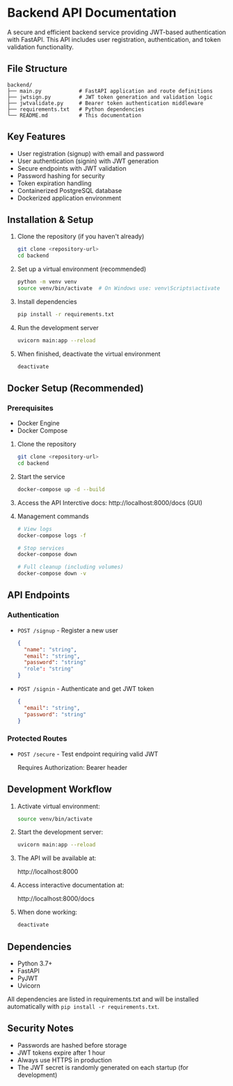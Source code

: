 # Backend API Documentation

A secure and efficient backend service providing JWT-based authentication with FastAPI. This API includes user registration, authentication, and token validation functionality.

## File Structure

    backend/
    ├── main.py            # FastAPI application and route definitions
    ├── jwtsign.py         # JWT token generation and validation logic
    ├── jwtvalidate.py     # Bearer token authentication middleware
    ├── requirements.txt   # Python dependencies
    └── README.md          # This documentation

## Key Features

- User registration (signup) with email and password
- User authentication (signin) with JWT generation
- Secure endpoints with JWT validation
- Password hashing for security
- Token expiration handling
- Containerized PostgreSQL database
- Dockerized application environment

## Installation & Setup

1. Clone the repository (if you haven't already)

    ```bash
    git clone <repository-url>
    cd backend
    ```

2. Set up a virtual environment (recommended)

    ```bash
    python -m venv venv
    source venv/bin/activate  # On Windows use: venv\Scripts\activate
    ```

3. Install dependencies

    ```bash
    pip install -r requirements.txt
    ```

4. Run the development server

    ```bash
    uvicorn main:app --reload
    ```

5. When finished, deactivate the virtual environment

    ```bash
    deactivate
    ```

## Docker Setup (Recommended)

### Prerequisites
- Docker Engine
- Docker Compose

1. Clone the repository

    ```bash
    git clone <repository-url>
    cd backend
    ```

2. Start the service

    ```bash
    docker-compose up -d --build
    ```

3. Access the API 
    Interctive docs: http://localhost:8000/docs (GUI)

4. Management commands
    
    ```bash
    # View logs
    docker-compose logs -f

    # Stop services
    docker-compose down

    # Full cleanup (including volumes)
    docker-compose down -v
    ```

## API Endpoints

### Authentication

- `POST /signup` - Register a new user

    ```json
    {
      "name": "string",
      "email": "string",
      "password": "string"
      "role": "string"
    }
    ```

- `POST /signin` - Authenticate and get JWT token

    ```json
    {
      "email": "string",
      "password": "string"
    }
    ```

### Protected Routes

- `POST /secure` - Test endpoint requiring valid JWT

    Requires Authorization: Bearer <token> header

## Development Workflow

1. Activate virtual environment:

    ```bash
    source venv/bin/activate
    ```

2. Start the development server:

    ```bash
    uvicorn main:app --reload
    ```

3. The API will be available at:

    http://localhost:8000

4. Access interactive documentation at:

    http://localhost:8000/docs

5. When done working:

    ```bash
    deactivate
    ```

## Dependencies

- Python 3.7+
- FastAPI
- PyJWT
- Uvicorn

All dependencies are listed in requirements.txt and will be installed automatically with `pip install -r requirements.txt`.

## Security Notes

- Passwords are hashed before storage
- JWT tokens expire after 1 hour
- Always use HTTPS in production
- The JWT secret is randomly generated on each startup (for development)